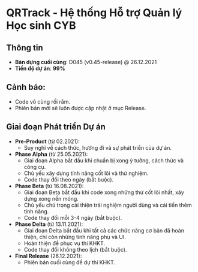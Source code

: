 # QRTrack - Hệ thống Hỗ trợ Quản lý Học sinh CYB

## Thông tin
- **Bản dựng cuối cùng**: D045 (v0.45-release) @ 26.12.2021
- **Tiến độ dự án**: **99%**

## Cảnh báo:
- Code vô cùng rối rắm.
- Phiên bản mới sẽ luôn được cập nhật ở mục Release.

## Giai đoạn Phát triển Dự án
* **Pre-Product** (từ 02.2021): 
  - Suy nghĩ về cách thức, hướng đi và sự phát triển của dự án.
* **Phase Alpha** (từ 25.05.2021): 
  - Giai đoạn Alpha bắt đầu khi chuẩn bị xong ý tưởng, cách thức và công cụ. 
  - Chủ yếu xây dựng tính năng cốt lõi và thử nghiệm. 
  - Code thay đổi theo ngày (bắt buộc).
* **Phase Beta** (từ 16.08.2021):
  - Giai đoạn Beta bắt đầu khi code xong những thứ cốt lõi nhất, xây dựng xong nền móng.
  - Chủ yếu chú trọng cải thiện trải nghiệm người dùng và cải tiến thêm tính năng.
  - Code thay đổi mỗi 3-4 ngày (bắt buộc).
* **Phase Delta** (từ 13.11.2021): 
  - Giai đoạn Delta bắt đầu khi tất cả các chức năng cơ bản đã hoàn thiện, chỉ còn những tính năng phụ và UI.
  - Hoàn thiện để phục vụ thi KHKT.
  - Code thay đổi không theo lịch (bắt buộc).
* **Final Release** (26.12.2021):
  - Phiên bản cuối cùng để dự thi KHKT.
